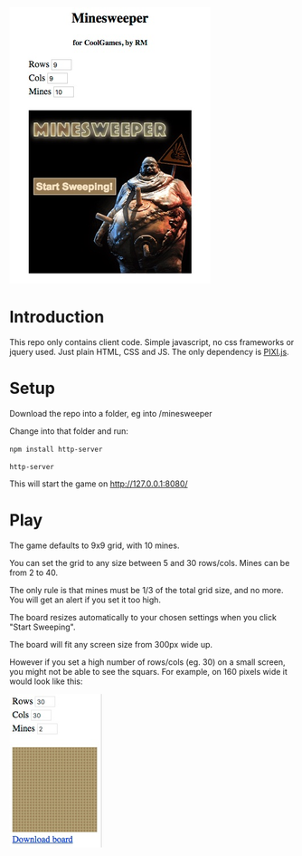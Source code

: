 ![Screenshot](https://github.com/rmcsharry/minesweeper/blob/master/img/screenshots/screenshot.jpg)

# Introduction

This repo only contains client code. Simple javascript, no css frameworks or jquery used. Just plain HTML, CSS and JS.
The only dependency is [PIXI.js](http://www.pixijs.com/).

# Setup
Download the repo into a folder, eg into /minesweeper

Change into that folder and run:

`npm install http-server`

`http-server`

This will start the game on http://127.0.0.1:8080/

# Play

The game defaults to 9x9 grid, with 10 mines.

You can set the grid to any size between 5 and 30 rows/cols. Mines can be from 2 to 40.

The only rule is that mines must be 1/3 of the total grid size, and no more. You will get an alert if you set it too high.

The board resizes automatically to your chosen settings when you click "Start Sweeping".

The board will fit any screen size from 300px wide up.

However if you set a high number of rows/cols (eg. 30) on a small screen, you might not be able to see the squars. For example, on 160 pixels wide it would look like this:

![small screen](https://github.com/rmcsharry/minesweeper/blob/master/img/screenshots/smallscreen.jpg)

